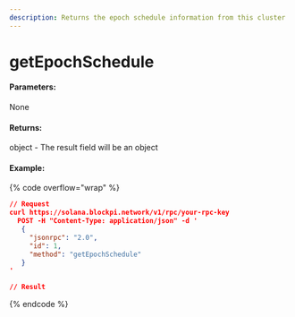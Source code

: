 ```yaml
---
description: Returns the epoch schedule information from this cluster
---
```


# getEpochSchedule

#### **Parameters:**

None

#### **Returns:**

object - The result field will be an object&#x20;

#### Example:

{% code overflow="wrap" %}
```json
// Request
curl https://solana.blockpi.network/v1/rpc/your-rpc-key
  POST -H "Content-Type: application/json" -d ' 
   {
     "jsonrpc": "2.0",
     "id": 1,
     "method": "getEpochSchedule"
   }
'

// Result

```
{% endcode %}
